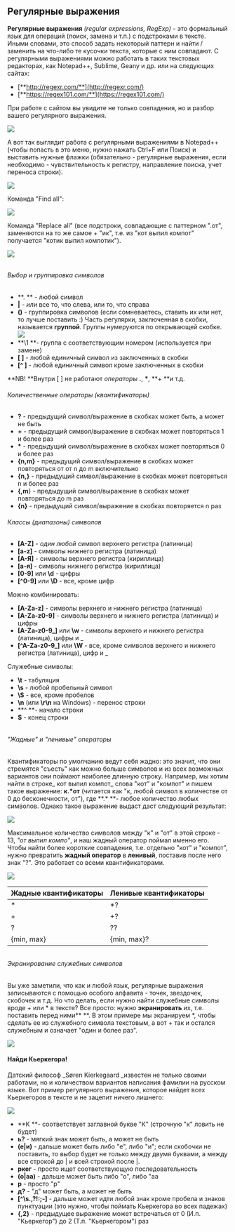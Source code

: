 ## Регулярные выражения

**Регулярные выражения** _\(regular expressions, RegExp\)_ -  это формальный язык для операций \(поиск, замена и т.п.\) с подстроками в тексте. Иными словами, это способ задать некоторый паттерн и найти / заменить на что-либо те кусочки текста, которые с ним совпадают. С регулярными выражениями можно работать в таких текстовых редакторах, как Notepad++, Sublime, Geany и др. или на следующих сайтах:

* [**http://regexr.com/**](http://regexr.com/)
* [**https://regex101.com/**](https://regex101.com/)

При работе с сайтом вы увидите не только совпадения, но и разбор вашего регулярного выражения.

![](/assets/Screenshot_8888.png)

А вот так выглядит работа с регулярными выражениями в Notepad++ \(чтобы попасть в это меню, нужно нажать Ctrl+F или Поиск\) и выставить нужные флажки \(обязательно - регулярные выражения, если необходимо - чувствительность к регистру, направление поиска, учет переноса строки\).

![](/assets/npp.png)

Команда "Find all":

![](/assets/npp2.png)

Команда "Replace all" \(все подстроки, совпадающие с паттерном ".от", заменяются на то же самое + "ик", т.е. из "кот выпил компот" получается "котик выпил компотик"\).

![](/assets/npp3.png)

###### 

###### Выбор и группировка символов

* **. ** - любой символ
* **\|** - _или_ все то, что слева, или то, что справа
* **\(\)** - группировка символов \(если сомневаетесь, ставить их или нет, то лучше поставить :\) Часть регулярки, заключенная в скобки, называется **группой**. Группы нумеруются по открывающей скобке. ![](/assets/66687879.png)
* **\1 **- группа с соответствующим номером \(используется при замене\)
* **\[ \]** - любой единичный символ из заключенных в скобки
* **\[^ \]** - любой единичный символ кроме заключенных в скобки

**NB! **Внутри \[ \] не работают _операторы_ **.**, **\***, **+ **и т.д.

###### Количественные операторы \(квантификаторы\)

* **?** - предыдущий символ/выражение в скобках может быть, а может не быть
* **+** - предыдущий символ/выражение в скобках может повторяться 1 и более раз
* **\*** - предыдущий символ/выражение в скобках может повторяться 0 и более раз
* **{n,m}** - предыдущий символ/выражение в скобках может повторяться от от n до m включительно
* **{n,}** - предыдущий символ/выражение в скобках может повторяться n и более раз 
* **{,m**} - предыдущий символ/выражение в скобках может повторяться до m раз
* **{n}** - предыдущий символ/выражение в скобках повторяется n раз

###### Классы \(диапазоны\) символов

* **\[A-Z\]** - _один любой_ символ верхнего регистра \(латиница\)
* **\[a-z\]** - символы нижнего регистра \(латиница\)
* **\[А-Я\]** - символы верхнего регистра \(кириллица\)
* **\[а-я\]** - символы нижнего регистра \(кириллица\)
* **\[0-9\]** или **\d** - цифры
* **\[^0-9\]** или **\D** - все, кроме цифр

Можно комбинировать:

* **\[A-Za-z\]** - символы верхнего и нижнего регистра \(латиница\)
* **\[A-Za-z0-9\]** - символы верхнего и нижнего регистра \(латиница\) и цифры
* **\[A-Za-z0-9\_\]** или **\w** - символы верхнего и нижнего регистра \(латиница\), цифры и \_
* **\[^A-Za-z0-9\_\]** или **\W** - все, кроме символов верхнего и нижнего регистра \(латиница\), цифр и \_

Служебные символы:

* **\t** - табуляция
* **\s** - любой пробельный символ
* **\S** - все, кроме пробелов
* **\n** \(или **\r\n** на Windows\) - перенос строки
* **^ **- начало строки
* **$** - конец строки

###### 

###### "Жадные" и "ленивые" операторы

Квантификаторы по умолчанию ведут себя жадно: это значит, что они стремятся "съесть" как можно больше символов и из всех возможных вариантов они поймают наиболее длинную строку. Например, мы хотим найти в строке_ кот выпил компот_ слова "кот" и "компот" и пишем такое выражение: **к.\*от** \(читается как "к, любой символ в количестве от 0 до бесконечности, от"\), где **.\* **- любое количество любых символов. Однако такое выражение выдаст даст следующий результат:

![](/assets/6777.png)

Максимальное количество символов между "к" и "от" в этой строке - 13, _"от выпил компо"_, и наш жадный оператор поймал именно его. Чтобы найти более короткие совпадения, т.е. отдельно "кот" и "компот", нужно превратить **жадный оператор** в **ленивый**, поставив после него знак "?". Это работает со всеми квантификаторами.

![](/assets/662.png)

| Жадные квантификаторы | Ленивые квантификаторы |
| :--- | :--- |
| \* | \*? |
| + | +? |
| ? | ?? |
| {min, max} | {min, max}? |

###### 

###### Экранирование служебных символов

Вы уже заметили, что как и любой язык, регулярные выражения записываются с помощью особого алфавита - точек, звездочек, скобочек и т.д. Но что делать, если нужно найти служебные символы вроде + или \* в тексте? Все просто: нужно **экранировать** их, т.е. поставить перед ними** \**. В этом примере мы экранируем \*, чтобы сделать ее из служебного символа текстовым, а вот + так и остался служебным и означает "один и более раз".

![](/assets/harrns.png)

#### Найди Кьеркегора!

Датский философ _Søren Kierkegaard _известен не только своими работами, но и количеством вариантов написания фамилии на русском языке. Вот пример регулярного выражения, которое найдет всех Кьеркегоров в тексте и не зацепит ничего лишнего:

![](/assets/kirkegaard.png)

* **К **- соответствует заглавной букве "К" \(строчную "к" ловить не будет\)
* **ь?** - мягкий знак может быть, а может не быть
* **\(е\|и\)** - дальше может быть либо "е", либо "и"; если скобочки не поставить, то выбор будет не только между двумя буквами, а между все строкой до \| и всей строкой после \|.
* **ркег** - просто ищет соответствующую последовательность
* **\(о\|аа\)** - дальше может быть либо "о", либо "аа
* **р** - просто "р"
* **д?** - "д"  может быть, а может не быть
* **\[^\s.,\?!:;-\]** - дальше может идти любой знак кроме пробела и знаков пунктуации \(это нужно, чтобы поймать Кьеркегора во всех падежах\)
* **{,2}** - предыдущее выражение может встречаться от 0 \(И.п. "Кьеркегор"\) до 2 \(Т.п. "Кьеркегором"\) раз



